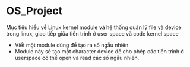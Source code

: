 # OS_Project

Mục tiêu hiểu về Linux kernel module và hệ thống quản lý file và device trong linux, giao tiếp giữa tiến trình ở user space và code kernel space 


+ Viết một module dùng để tạo ra số ngẫu nhiên. 
+ Module này sẽ tạo một character device để cho phép các tiến trình ở userspace có thể open và read các số ngẫu nhiên.
